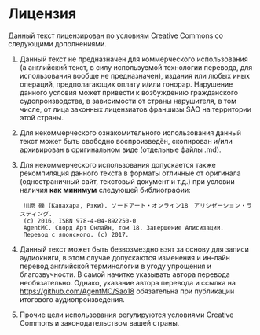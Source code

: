 # Лицензия

Данный текст лицензирован по условиям Creative Commons со следующими дополнениями.

1. Данный текст не предназначен для коммерческого использования (а английский текст, в силу используемой технологии перевода, для использования вообще не предназначен), издания или любых иных операций, предполагающих оплату и/или гонорар. Нарушение данного условия может привести к возбуждению гражданского судопроизводства, в зависимости от страны нарушителя, в том числе, от лица законных лицензиатов франшизы SAO на территории этой страны.
2. Для некоммерческого ознакомительного использования данный текст может быть свободно воспроизведён, скопирован и/или архивирован в оригинальном виде (отдельные файлы .md).
3. Для некоммерческого использования допускается также рекомпиляция данного текста в форматы отличные от оригинала (одностраничный сайт, текстовый документ и т.д.) при условии наличия **как минимум** следующей библиографии:

        川原 礫 (Кавахара, Рэки). ソードアート・オンライン18　アリシゼーション・ラスティング. 
		(c) 2016, ISBN 978-4-04-892250-0
        AgentMC. Сворд Арт Онлайн, том 18. Завершение Алисизации. 
		Перевод с японского. (с) 2017.
        
4. Данный текст может быть безвозмездно взят за основу для записи аудиокниги, в этом случае допускаются изменения и ин-лайн перевод английской терминологии в угоду упрощения и благозвучности. В самой начитке указывать автора перевода необязательно. Однако, указание автора перевода и ссылка на https://github.com/AgentMC/Sao18 обязательна при публикации итогового аудиопроизведения.
5. Прочие цели использования регулируются условиями Creative Commons и законодательством вашей страны. 
